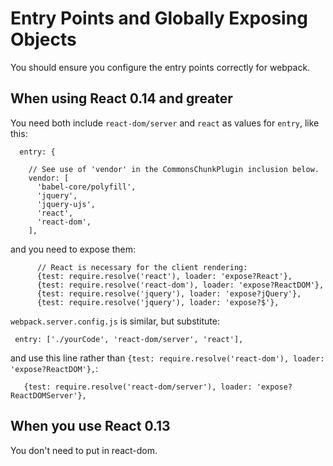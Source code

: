 # Entry Points and Globally Exposing Objects

You should ensure you configure the entry points correctly for webpack.

## When using React 0.14 and greater

You need both include `react-dom/server` and `react` as values for `entry`, like this:

```
  entry: {

    // See use of 'vendor' in the CommonsChunkPlugin inclusion below.
    vendor: [
      'babel-core/polyfill',
      'jquery',
      'jquery-ujs',
      'react',
      'react-dom',
    ],
```

and you need to expose them:

```
      // React is necessary for the client rendering:
      {test: require.resolve('react'), loader: 'expose?React'},
      {test: require.resolve('react-dom'), loader: 'expose?ReactDOM'},
      {test: require.resolve('jquery'), loader: 'expose?jQuery'},
      {test: require.resolve('jquery'), loader: 'expose?$'},
```

`webpack.server.config.js` is similar, but substitute:

```
 entry: ['./yourCode', 'react-dom/server', 'react'],
```

and use this line rather than `{test: require.resolve('react-dom'), loader: 'expose?ReactDOM'},`:

```
   {test: require.resolve('react-dom/server'), loader: 'expose?ReactDOMServer'},
```

## When you use React 0.13

You don't need to put in react-dom.
